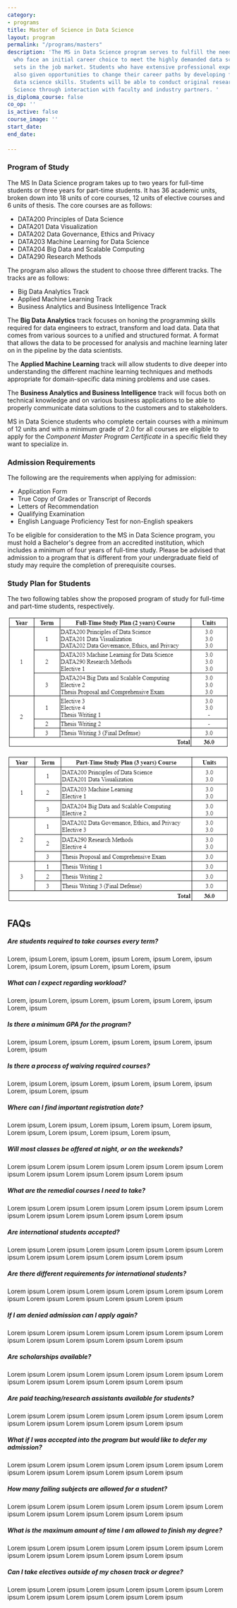 ```yaml
---
category:
- programs
title: Master of Science in Data Science
layout: program
permalink: "/programs/masters"
description: 'The MS in Data Science program serves to fulfill the needs of students
  who face an initial career choice to meet the highly demanded data science skill
  sets in the job market. Students who have extensive professional experience are
  also given opportunities to change their career paths by developing foundational
  data science skills. Students will be able to conduct original research in Data
  Science through interaction with faculty and industry partners. '
is_diploma_course: false
co_op: ''
is_active: false
course_image: ''
start_date: 
end_date: 

---
```

### Program of Study

The MS In Data Science program takes up to two years for full-time students or three years for part-time students. It has 36 academic units, broken down into 18 units of core courses, 12 units of elective courses and 6 units of thesis. The core courses are as follows:

* DATA200 Principles of Data Science
* DATA201 Data Visualization
* DATA202 Data Governance, Ethics and Privacy
* DATA203 Machine Learning for Data Science
* DATA204 Big Data and Scalable Computing
* DATA290 Research Methods

The program also allows the student to choose three different tracks. The tracks are as follows:

* Big Data Analytics Track
* Applied Machine Learning Track
* Business Analytics and Business Intelligence Track

The **Big Data Analytics** track focuses on honing the programming skills required for data engineers to extract, transform and load data. Data that comes from various sources to a unified and structured format. A format that allows the data to be processed for analysis and machine learning later on in the pipeline by the data scientists.

The **Applied Machine Learning** track will allow students to dive deeper into understanding the different machine learning techniques and methods appropriate for domain-specific data mining problems and use cases.

The **Business Analytics and Business Intelligence** track will focus both on technical knowledge and on various business applications to be able to properly communicate data solutions to the customers and to stakeholders.

MS in Data Science students who complete certain courses with a minimum of 12 units and with a minimum grade of 2.0 for all courses are eligible to apply for the _Component Master Program Certificate_ in a specific field they want to specialize in.

### Admission Requirements

The following are the requirements when applying for admission:

* Application Form
* True Copy of Grades or Transcript of Records
* Letters of Recommendation
* Qualifying Examination
* English Language Proficiency Test for non-English speakers

To be eligible for consideration to the MS in Data Science program, you must hold a Bachelor's degree from an accredited institution, which includes a minimum of four years of full-time study. Please be advised that admission to a program that is different from your undergraduate field of study may require the completion of prerequisite courses.

### Study Plan for Students

The two following tables show the proposed program of study for full-time and part-time students, respectively.

![](/uploads/screenshot-2021-12-01-225620.png)

![](/uploads/screenshot-2021-12-01-225640.png)

## **FAQs**

##### Are students required to take courses every term?

Lorem, ipsum Lorem, ipsum Lorem, ipsum Lorem, ipsum Lorem, ipsum Lorem, ipsum Lorem, ipsum Lorem, ipsum Lorem, ipsum

##### What can I expect regarding workload?

Lorem, ipsum Lorem, ipsum Lorem, ipsum Lorem, ipsum Lorem, ipsum Lorem, ipsum

##### Is there a minimum GPA for the program?

Lorem, ipsum Lorem, ipsum Lorem, ipsum Lorem, ipsum Lorem, ipsum Lorem, ipsum

##### Is there a process of waiving required courses?

Lorem, ipsum Lorem, ipsum Lorem, ipsum Lorem, ipsum Lorem, ipsum Lorem, ipsum Lorem, ipsum

##### Where can I find important registration date?

Lorem ipsum, Lorem ipsum, Lorem ipsum, Lorem ipsum, Lorem ipsum, Lorem ipsum, Lorem ipsum, Lorem ipsum, Lorem ipsum,

##### Will most classes be offered at night, or on the weekends?

Lorem ipsum Lorem ipsum Lorem ipsum Lorem ipsum Lorem ipsum Lorem ipsum Lorem ipsum Lorem ipsum Lorem ipsum Lorem ipsum

##### What are the remedial courses I need to take?

Lorem ipsum Lorem ipsum Lorem ipsum Lorem ipsum Lorem ipsum Lorem ipsum Lorem ipsum Lorem ipsum Lorem ipsum Lorem ipsum

##### Are international students accepted?

Lorem ipsum Lorem ipsum Lorem ipsum Lorem ipsum Lorem ipsum Lorem ipsum Lorem ipsum Lorem ipsum Lorem ipsum Lorem ipsum

##### Are there different requirements for international students?

Lorem ipsum Lorem ipsum Lorem ipsum Lorem ipsum Lorem ipsum Lorem ipsum Lorem ipsum Lorem ipsum Lorem ipsum Lorem ipsum

##### If I am denied admission can I apply again?

Lorem ipsum Lorem ipsum Lorem ipsum Lorem ipsum Lorem ipsum Lorem ipsum Lorem ipsum Lorem ipsum Lorem ipsum Lorem ipsum

##### Are scholarships available?

Lorem ipsum Lorem ipsum Lorem ipsum Lorem ipsum Lorem ipsum Lorem ipsum Lorem ipsum Lorem ipsum Lorem ipsum Lorem ipsum

##### Are paid teaching/research assistants available for students?

Lorem ipsum Lorem ipsum Lorem ipsum Lorem ipsum Lorem ipsum Lorem ipsum Lorem ipsum Lorem ipsum Lorem ipsum Lorem ipsum

##### What if I was accepted into the program but would like to defer my admission?

Lorem ipsum Lorem ipsum Lorem ipsum Lorem ipsum Lorem ipsum Lorem ipsum Lorem ipsum Lorem ipsum Lorem ipsum Lorem ipsum

##### How many failing subjects are allowed for a student?

Lorem ipsum Lorem ipsum Lorem ipsum Lorem ipsum Lorem ipsum Lorem ipsum Lorem ipsum Lorem ipsum Lorem ipsum Lorem ipsum

##### What is the maximum amount of time I am allowed to finish my degree?

Lorem ipsum Lorem ipsum Lorem ipsum Lorem ipsum Lorem ipsum Lorem ipsum Lorem ipsum Lorem ipsum Lorem ipsum Lorem ipsum

##### Can I take electives outside of my chosen track or degree?

Lorem ipsum Lorem ipsum Lorem ipsum Lorem ipsum Lorem ipsum Lorem ipsum Lorem ipsum Lorem ipsum Lorem ipsum Lorem ipsum
